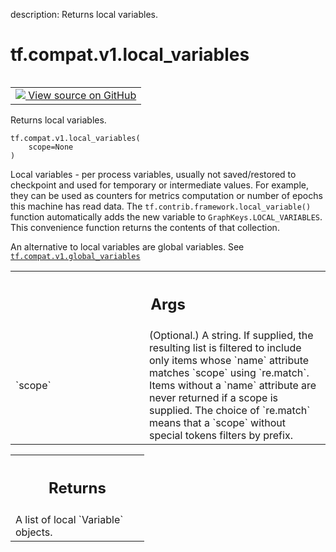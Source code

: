 description: Returns local variables.

<div itemscope itemtype="http://developers.google.com/ReferenceObject">
<meta itemprop="name" content="tf.compat.v1.local_variables" />
<meta itemprop="path" content="Stable" />
</div>

# tf.compat.v1.local_variables

<!-- Insert buttons and diff -->

<table class="tfo-notebook-buttons tfo-api nocontent" align="left">
<td>
  <a target="_blank" href="https://github.com/tensorflow/tensorflow/blob/r2.2/tensorflow/python/ops/variables.py#L3089-L3114">
    <img src="https://www.tensorflow.org/images/GitHub-Mark-32px.png" />
    View source on GitHub
  </a>
</td>
</table>



Returns local variables.

<pre class="devsite-click-to-copy prettyprint lang-py tfo-signature-link">
<code>tf.compat.v1.local_variables(
    scope=None
)
</code></pre>



<!-- Placeholder for "Used in" -->

Local variables - per process variables, usually not saved/restored to
checkpoint and used for temporary or intermediate values.
For example, they can be used as counters for metrics computation or
number of epochs this machine has read data.
The `tf.contrib.framework.local_variable()` function automatically adds the
new variable to `GraphKeys.LOCAL_VARIABLES`.
This convenience function returns the contents of that collection.

An alternative to local variables are global variables. See
<a href="../../../tf/compat/v1/global_variables.md"><code>tf.compat.v1.global_variables</code></a>

<!-- Tabular view -->
 <table class="responsive fixed orange">
<colgroup><col width="214px"><col></colgroup>
<tr><th colspan="2"><h2 class="add-link">Args</h2></th></tr>

<tr>
<td>
`scope`
</td>
<td>
(Optional.) A string. If supplied, the resulting list is filtered to
include only items whose `name` attribute matches `scope` using
`re.match`. Items without a `name` attribute are never returned if a scope
is supplied. The choice of `re.match` means that a `scope` without special
tokens filters by prefix.
</td>
</tr>
</table>



<!-- Tabular view -->
 <table class="responsive fixed orange">
<colgroup><col width="214px"><col></colgroup>
<tr><th colspan="2"><h2 class="add-link">Returns</h2></th></tr>
<tr class="alt">
<td colspan="2">
A list of local `Variable` objects.
</td>
</tr>

</table>

